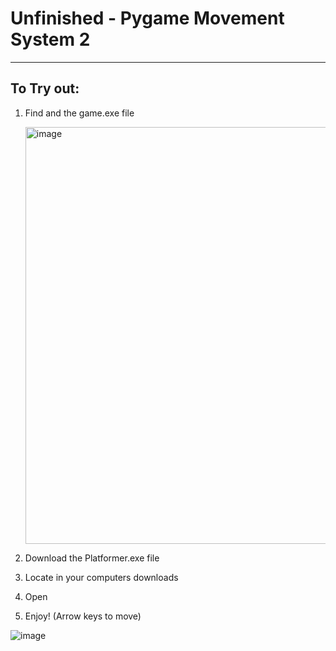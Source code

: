 # Unfinished - Pygame Movement System 2
<hr>

## To Try out:

  1. Find and the game.exe file
     
     <img width="667" alt="image" src="https://github.com/user-attachments/assets/59807484-e908-4dec-aa5a-473be0504159">



  2. Download the Platformer.exe file

  3. Locate in your computers downloads

  4. Open

  5. Enjoy! (Arrow keys to move)

![image](https://github.com/user-attachments/assets/63c53f6f-529c-4db9-b71a-2240702b27bd)
